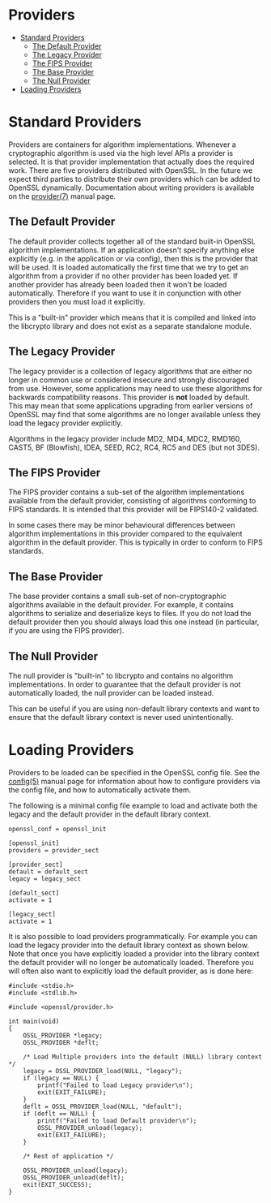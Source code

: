 Providers
=========

 - [Standard Providers](#standard-providers)
    - [The Default Provider](#the-default-provider)
    - [The Legacy Provider](#the-legacy-provider)
    - [The FIPS Provider](#the-fips-provider)
    - [The Base Provider](#the-base-provider)
    - [The Null Provider](#the-null-provider)
 - [Loading Providers](#loading-providers)


Standard Providers
==================

Providers are containers for algorithm implementations. Whenever a cryptographic
algorithm is used via the high level APIs a provider is selected. It is that
provider implementation that actually does the required work. There are five
providers distributed with OpenSSL. In the future we expect third parties to
distribute their own providers which can be added to OpenSSL dynamically.
Documentation about writing providers is available on the [provider(7)]
manual page.

 [provider(7)]: https://www.openssl.org/docs/manmaster/man7/provider.html


The Default Provider
--------------------

The default provider collects together all of the standard built-in OpenSSL
algorithm implementations. If an application doesn't specify anything else
explicitly (e.g. in the application or via config), then this is the provider
that will be used. It is loaded automatically the first time that we try to
get an algorithm from a provider if no other provider has been loaded yet.
If another provider has already been loaded then it won't be loaded
automatically. Therefore if you want to use it in conjunction with other
providers then you must load it explicitly.

This is a "built-in" provider which means that it is compiled and linked
into the libcrypto library and does not exist as a separate standalone module.

The Legacy Provider
-------------------

The legacy provider is a collection of legacy algorithms that are either no
longer in common use or considered insecure and strongly discouraged from use.
However, some applications may need to use these algorithms for backwards
compatibility reasons. This provider is **not** loaded by default.
This may mean that some applications upgrading from earlier versions of OpenSSL
may find that some algorithms are no longer available unless they load the
legacy provider explicitly.

Algorithms in the legacy provider include MD2, MD4, MDC2, RMD160, CAST5,
BF (Blowfish), IDEA, SEED, RC2, RC4, RC5 and DES (but not 3DES).

The FIPS Provider
-----------------

The FIPS provider contains a sub-set of the algorithm implementations available
from the default provider, consisting of algorithms conforming to FIPS standards.
It is intended that this provider will be FIPS140-2 validated.

In some cases there may be minor behavioural differences between algorithm
implementations in this provider compared to the equivalent algorithm in the
default provider. This is typically in order to conform to FIPS standards.

The Base Provider
-----------------

The base provider contains a small sub-set of non-cryptographic algorithms
available in the default provider. For example, it contains algorithms to
serialize and deserialize keys to files. If you do not load the default
provider then you should always load this one instead (in particular, if
you are using the FIPS provider).

The Null Provider
-----------------

The null provider is "built-in" to libcrypto and contains no algorithm
implementations. In order to guarantee that the default provider is not
automatically loaded, the null provider can be loaded instead.

This can be useful if you are using non-default library contexts and want
to ensure that the default library context is never used unintentionally.


Loading Providers
=================


Providers to be loaded can be specified in the OpenSSL config file.
See the [config(5)] manual page for information about how to configure
providers via the config file, and how to automatically activate them.

 [config(5)]: https://www.openssl.org/docs/manmaster/man5/config.html

The following is a minimal config file example to load and activate both
the legacy and the default provider in the default library context.

    openssl_conf = openssl_init

    [openssl_init]
    providers = provider_sect

    [provider_sect]
    default = default_sect
    legacy = legacy_sect

    [default_sect]
    activate = 1

    [legacy_sect]
    activate = 1


It is also possible to load providers programmatically. For example you can
load the legacy provider into the default library context as shown below.
Note that once you have explicitly loaded a provider into the library context
the default provider will no longer be automatically loaded. Therefore you will
often also want to explicitly load the default provider, as is done here:


    #include <stdio.h>
    #include <stdlib.h>

    #include <openssl/provider.h>

    int main(void)
    {
        OSSL_PROVIDER *legacy;
        OSSL_PROVIDER *deflt;

        /* Load Multiple providers into the default (NULL) library context */
        legacy = OSSL_PROVIDER_load(NULL, "legacy");
        if (legacy == NULL) {
            printf("Failed to load Legacy provider\n");
            exit(EXIT_FAILURE);
        }
        deflt = OSSL_PROVIDER_load(NULL, "default");
        if (deflt == NULL) {
            printf("Failed to load Default provider\n");
            OSSL_PROVIDER_unload(legacy);
            exit(EXIT_FAILURE);
        }

        /* Rest of application */

        OSSL_PROVIDER_unload(legacy);
        OSSL_PROVIDER_unload(deflt);
        exit(EXIT_SUCCESS);
    }
